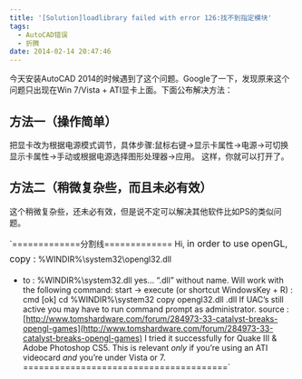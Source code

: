```yaml
---
title: '[Solution]loadlibrary failed with error 126:找不到指定模块'
tags:
  - AutoCAD错误
  - 折腾
date: 2014-02-14 20:47:46
---
```


今天安装AutoCAD 2014的时候遇到了这个问题。Google了一下，发现原来这个问题只出现在Win 7/Vista + ATI显卡上面。下面公布解决方法：<a id="more"></a>

## 方法一（操作简单）

把显卡改为根据电源模式调节，具体步骤:鼠标右键-&gt;显示卡属性-&gt;电源-&gt;可切换显示卡属性-&gt;手动或根据电源选择图形处理器-&gt;应用。
这样，你就可以打开了。

## 方法二（稍微复杂些，而且未必有效）

这个稍微复杂些，还未必有效，但是说不定可以解决其他软件比如PS的类似问题。

`=============分割线=============
Hi,
<span style="line-height: 1.714285714; font-size: 1rem;">in order to use openGL, copy :</span>
%WINDIR%\system32\opengl32.dll

*   to :
%WINDIR%\system32.dll
yes… “.dll” without name. Will work with the following command:
start -&gt; execute (or shortcut WindowsKey + R) : cmd [ok]
cd %WINDIR%\system32
copy opengl32.dll .dll
If UAC’s still active you may have to run command prompt as administrator.
source : [http://www.tomshardware.com/forum/284973-33-catalyst-breaks-opengl-games](http://www.tomshardware.com/forum/284973-33-catalyst-breaks-opengl-games)
I tried it successfully for Quake III &amp; Adobe Photoshop CS5.
This is relevant _only_ if you’re using an ATI videocard _and_ you’re under Vista or 7.
=======================================`